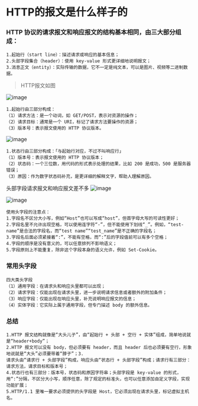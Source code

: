 # HTTP的报文是什么样子的

### HTTP 协议的请求报文和响应报文的结构基本相同，由三大部分组成：
```
1.起始行（start line）：描述请求或响应的基本信息；
2.头部字段集合（header）：使用 key-value 形式更详细地说明报文；
3.消息正文（entity）：实际传输的数据，它不一定是纯文本，可以是图片、视频等二进制数据。
```
> HTTP报文如图<br>

![image](https://static001.geekbang.org/resource/image/62/3c/62e061618977565c22c2cf09930e1d3c.png)

```
1.起始行由三部分构成：
（1）请求方法：是一个动词，如 GET/POST，表示对资源的操作；
（2）请求目标：通常是一个 URI，标记了请求方法要操作的资源；
（3）版本号：表示报文使用的 HTTP 协议版本。
```
![image](https://static001.geekbang.org/resource/image/36/b9/36108959084392065f36dff3e12967b9.png)


```
1.状态行由三部分构成：「与起始行对应，不过不叫响应行」
（1）版本号：表示报文使用的 HTTP 协议版本；
（2）状态码：一个三位数，用代码的形式表示处理的结果，比如 200 是成功，500 是服务器错误；
（3）原因：作为数字状态码补充，是更详细的解释文字，帮助人理解原因。
```

头部字段请求报文和响应报文差不多
![image](https://static001.geekbang.org/resource/image/1f/ea/1fe4c1121c50abcf571cebd677a8bdea.png)<br>

![image](https://static001.geekbang.org/resource/image/cb/75/cb0d1d2c56400fe9c9988ee32842b175.png)
```
使用头字段的注意点：
1.字段名不区分大小写，例如“Host”也可以写成“host”，但首字母大写的可读性更好；
2.字段名里不允许出现空格，可以使用连字符“-”，但不能使用下划线“_”。例如，“test-name”是合法的字段名，而“test name”“test_name”是不正确的字段名；
3.字段名后面必须紧接着“:”，不能有空格，而“:”后的字段值前可以有多个空格；
4.字段的顺序是没有意义的，可以任意排列不影响语义；
5.字段原则上不能重复，除非这个字段本身的语义允许，例如 Set-Cookie。
```

### 常用头字段
```
四大类头字段
（1）通用字段：在请求头和响应头里都可以出现；
（2）请求字段：仅能出现在请求头里，进一步说明请求信息或者额外的附加条件；
（3）响应字段：仅能出现在响应头里，补充说明响应报文的信息；
（4）实体字段：它实际上属于通用字段，但专门描述 body 的额外信息。
```

### 总结
```
1.HTTP 报文结构就像是“大头儿子”，由“起始行 + 头部 + 空行 + 实体”组成，简单地说就是“header+body”；
2.HTTP 报文可以没有 body，但必须要有 header，而且 header 后也必须要有空行，形象地说就是“大头”必须要带着“脖子”；3.
请求头由“请求行 + 头部字段”构成，响应头由“状态行 + 头部字段”构成；请求行有三部分：请求方法，请求目标和版本号；
4.状态行也有三部分：版本号，状态码和原因字符串；头部字段是 key-value 的形式，用“:”分隔，不区分大小写，顺序任意，除了规定的标准头，也可以任意添加自定义字段，实现功能扩展；
5.HTTP/1.1 里唯一要求必须提供的头字段是 Host，它必须出现在请求头里，标记虚拟主机名。
```


